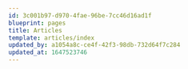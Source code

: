 ```yaml
---
id: 3c001b97-d970-4fae-96be-7cc46d16ad1f
blueprint: pages
title: Articles
template: articles/index
updated_by: a1054a8c-ce4f-42f3-98db-732d64f7c284
updated_at: 1647523746
---
```

